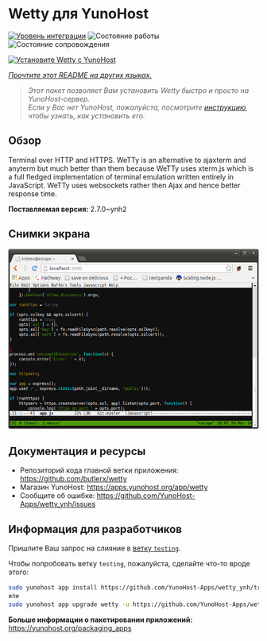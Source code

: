 <!--
Важно: этот README был автоматически сгенерирован <https://github.com/YunoHost/apps/tree/master/tools/readme_generator>
Он НЕ ДОЛЖЕН редактироваться вручную.
-->

# Wetty для YunoHost

[![Уровень интеграции](https://apps.yunohost.org/badge/integration/wetty)](https://ci-apps.yunohost.org/ci/apps/wetty/)
![Состояние работы](https://apps.yunohost.org/badge/state/wetty)
![Состояние сопровождения](https://apps.yunohost.org/badge/maintained/wetty)

[![Установите Wetty с YunoHost](https://install-app.yunohost.org/install-with-yunohost.svg)](https://install-app.yunohost.org/?app=wetty)

*[Прочтите этот README на других языках.](./ALL_README.md)*

> *Этот пакет позволяет Вам установить Wetty быстро и просто на YunoHost-сервер.*  
> *Если у Вас нет YunoHost, пожалуйста, посмотрите [инструкцию](https://yunohost.org/install), чтобы узнать, как установить его.*

## Обзор

Terminal over HTTP and HTTPS. WeTTy is an alternative to ajaxterm and anyterm but much better than them because WeTTy uses xterm.js which is a full fledged implementation of terminal emulation written entirely in JavaScript. WeTTy uses websockets rather then Ajax and hence better response time.


**Поставляемая версия:** 2.7.0~ynh2

## Снимки экрана

![Снимок экрана Wetty](./doc/screenshots/terminal.png)

## Документация и ресурсы

- Репозиторий кода главной ветки приложения: <https://github.com/butlerx/wetty>
- Магазин YunoHost: <https://apps.yunohost.org/app/wetty>
- Сообщите об ошибке: <https://github.com/YunoHost-Apps/wetty_ynh/issues>

## Информация для разработчиков

Пришлите Ваш запрос на слияние в [ветку `testing`](https://github.com/YunoHost-Apps/wetty_ynh/tree/testing).

Чтобы попробовать ветку `testing`, пожалуйста, сделайте что-то вроде этого:

```bash
sudo yunohost app install https://github.com/YunoHost-Apps/wetty_ynh/tree/testing --debug
или
sudo yunohost app upgrade wetty -u https://github.com/YunoHost-Apps/wetty_ynh/tree/testing --debug
```

**Больше информации о пакетировании приложений:** <https://yunohost.org/packaging_apps>
